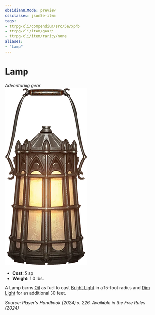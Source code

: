 ```yaml
---
obsidianUIMode: preview
cssclasses: json5e-item
tags:
- ttrpg-cli/compendium/src/5e/xphb
- ttrpg-cli/item/gear/
- ttrpg-cli/item/rarity/none
aliases: 
- "Lamp"
---
```

# Lamp
*Adventuring gear*  
![](Misc%20Files/CLI/compendium/items/img/lamp.webp#right)

- **Cost**: 5 sp
- **Weight**: 1.0 lbs.

A Lamp burns [Oil](Misc%20Files/CLI/compendium/items/oil-xphb.md) as fuel to cast [Bright Light](Misc%20Files/CLI/rules/variant-rules/bright-light-xphb.md) in a 15-foot radius and [Dim Light](Misc%20Files/CLI/rules/variant-rules/dim-light-xphb.md) for an additional 30 feet.

*Source: Player's Handbook (2024) p. 226. Available in the Free Rules (2024)*